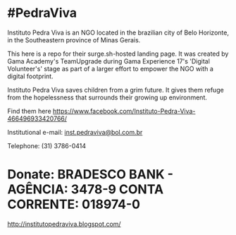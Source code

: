 # #PedraViva
Instituto Pedra Viva is an NGO located in the brazilian city of Belo Horizonte,
in the Southeastern province of Minas Gerais.

This here is a repo for their surge.sh-hosted landing page. It was created by Gama Academy's TeamUpgrade during
Gama Experience 17's 'Digital Volunteer's' stage as part of a larger effort to empower the NGO with a digital footprint.

Instituto Pedra Viva saves children from a grim future. It gives them refuge from the hopelessness that surrounds their
growing up environment.

Find them here https://www.facebook.com/Instituto-Pedra-Viva-466496933420766/ 

Institutional e-mail: inst.pedraviva@bol.com.br

Telephone: (31) 3786-0414
# Donate: BRADESCO BANK - AGÊNCIA: 3478-9 CONTA CORRENTE: 018974-0
http://institutopedraviva.blogspot.com/